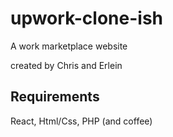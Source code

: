 # upwork-clone-ish

A work marketplace website

created by Chris and Erlein

## Requirements

React, Html/Css, PHP (and coffee)
